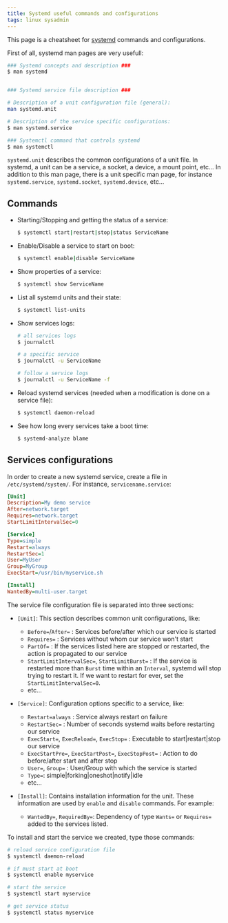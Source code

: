 ```yaml
---
title: Systemd useful commands and configurations
tags: linux sysadmin
---
```


This page is a cheatsheet for [systemd](https://systemd.io/) commands and configurations.

<!--more-->

First of all, systemd man pages are very usefull:

```bash
### Systemd concepts and description ###
$ man systemd


### Systemd service file description ###

# Description of a unit configuration file (general):
man systemd.unit

# Description of the service specific configurations:
$ man systemd.service

### Systemctl command that controls systemd
$ man systemctl
```

`systemd.unit` describes the common configurations of a unit file. In systemd, a unit can be a service, a socket, a device, a mount point, etc... In addition to this man page, there is a unit specific man page, for instance `systemd.service`, `systemd.socket`, `systemd.device`, etc...


## Commands

* Starting/Stopping and getting the status of a service:
    
    ```bash
    $ systemctl start|restart|stop|status ServiceName
    ```

* Enable/Disable a service to start on boot:
    
    ```bash
    $ systemctl enable|disable ServiceName
    ```

* Show properties of a service:
    
    ```bash
    $ systemctl show ServiceName
    ```

* List all systemd units and their state: 

    ```bash
    $ systemctl list-units
    ```

* Show services logs:
    
    ```bash
    # all services logs
    $ journalctl

    # a specific service 
    $ journalctl -u ServiceName 

    # follow a service logs 
    $ journalctl -u ServiceName -f
    ```

* Reload systemd services (needed when a modification is done on a service file):

    ```bash
    $ systemctl daemon-reload
    ```

* See how long every services take a boot time:

    ```bash
    $ systemd-analyze blame
    ```

## Services configurations

In order to create a new systemd service, create a file in `/etc/systemd/system/`. For instance, `servicename.service`:

```ini
[Unit]
Description=My demo service
After=network.target
Requires=network.target
StartLimitIntervalSec=0

[Service]
Type=simple
Restart=always
RestartSec=1
User=MyUser
Group=MyGroup
ExecStart=/usr/bin/myservice.sh

[Install]
WantedBy=multi-user.target
```

The service file configuration file is separated into three sections:

* `[Unit]`: This section describes common unit configurations, like:
    * `Before=`/`After=` : Services before/after which our service is started  
    * `Requires=` : Services without whom our service won't start 
    * `PartOf=` : If the services listed here are stopped or restarted, the action is propagated to our service
    * `StartLimitIntervalSec=`, `StartLimitBurst=` : If the service is restarted more than `Burst` time within an `Interval`, systemd will stop trying to restart it. If we want to restart for ever, set the `StartLimitIntervalSec=0`.
    * etc...

* `[Service]`: Configuration options specific to a service, like:
    * `Restart=always` : Service always restart on failure 
    * `RestartSec=` : Number of seconds systemd waits before restarting our service
    * `ExecStart=`, `ExecReload=`, `ExecStop=` : Executable to start\|restart\|stop our service 
    * `ExecStartPre=`, `ExecStartPost=`, `ExecStopPost=` : Action to do before/after start and after stop 
    * `User=`, `Group=` : User/Group with which the service is started
    * `Type=`: simple\|forking\|oneshot\|notify\|idle
    * etc...

* `[Install]`: Contains installation information for the unit. These information are used by `enable` and `disable` commands. For example:
    * `WantedBy=`, `RequiredBy=`: Dependency of type `Wants=` or `Requires=` added to the services listed.


To install and start the service we created, type those commands:

```bash
# reload service configuration file
$ systemctl daemon-reload

# if must start at boot
$ systemctl enable myservice 

# start the service
$ systemctl start myservice

# get service status 
$ systemctl status myservice

```
